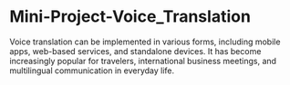 # Mini-Project-Voice_Translation
Voice translation can be implemented in various forms, including mobile apps, web-based services, and standalone devices. It has become increasingly popular for travelers, international business meetings, and multilingual communication in everyday life.
